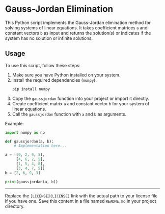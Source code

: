 # Gauss-Jordan Elimination

This Python script implements the Gauss-Jordan elimination method for solving systems of linear equations. It takes coefficient matrices `a` and constant vectors `b` as input and returns the solution(s) or indicates if the system has no solution or infinite solutions.

## Usage

To use this script, follow these steps:

1. Make sure you have Python installed on your system.
2. Install the required dependencies (`numpy`).
    ```bash
    pip install numpy
    ```
3. Copy the `gaussjordan` function into your project or import it directly.
4. Create coefficient matrix `a` and constant vector `b` for your system of linear equations.
5. Call the `gaussjordan` function with `a` and `b` as arguments.

Example:
```python
import numpy as np

def gaussjordan(a, b):
    # Implementation here...

a = [[0, 2, 9, 5],
     [4, 6, 2, 5],
     [1, 5, 4, 8],
     [3, 4, 7, 5]]
b = [2, 6, 9, 3]

print(gaussjordan(a, b)) 
```



---

Replace the `[LICENSE](LICENSE)` link with the actual path to your license file if you have one. Save this content in a file named `README.md` in your project directory.
